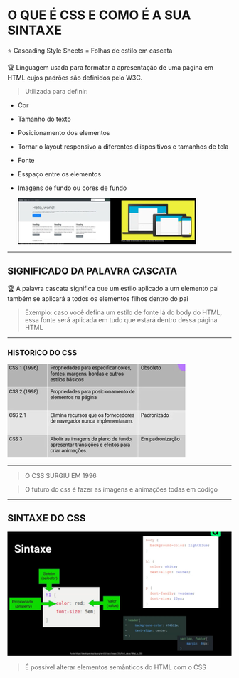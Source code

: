 # O QUE É CSS E COMO É A SUA SINTAXE

⭐ Cascading Style Sheets = Folhas de estilo em cascata


🏆 Linguagem usada para formatar a apresentação de uma página em HTML cujos padrões são definidos pelo W3C.

> Utilizada para definir:
> 
- Cor
- Tamanho do texto
- Posicionamento dos elementos
- Tornar o layout responsivo a diferentes diispositivos e tamanhos de tela
- Fonte
- Esspaço entre os elementos
- Imagens de fundo ou cores de fundo
    
   <img src=https://github.com/ViniciusSXavier999/Assets/blob/main/P%C3%B3sGradua%C3%A7%C3%A3o/cssexemplo.png width="400"/>
    

---

## SIGNIFICADO DA PALAVRA CASCATA

🏆 A palavra cascata significa que um estilo aplicado a um elemento pai também se aplicará a todos os elementos filhos dentro do pai

> Exemplo: caso você defina um estilo de fonte lá do body do HTML, essa fonte será aplicada em tudo que estará dentro dessa página HTML
> 

---

### HISTORICO DO CSS

<img src=https://github.com/ViniciusSXavier999/Assets/blob/main/P%C3%B3sGradua%C3%A7%C3%A3o/csshistorico.png width="400"/>

---

> O CSS SURGIU EM 1996
> 

> O futuro do css é fazer as imagens e animações todas em código
> 

---

## SINTAXE DO CSS

<img src=https://github.com/ViniciusSXavier999/Assets/blob/main/P%C3%B3sGradua%C3%A7%C3%A3o/csssintaxe.png width="700"/>

> É possível alterar elementos semânticos do HTML com o CSS
>
